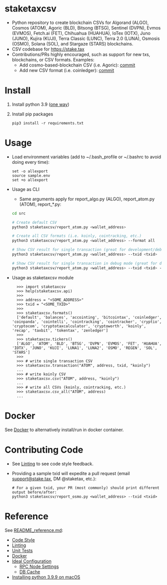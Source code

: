 
# staketaxcsv

* Python repository to create blockchain CSVs for Algorand (ALGO), Cosmos (ATOM), Agoric (BLD), Bitsong (BTSG),
  Sentinel (DVPN), Evmos (EVMOS), Fetch.ai (FET), Chihuahua (HUAHUA), IoTex (IOTX), Juno (JUNO), Kujira (KUJI),
  Terra Classic (LUNC), Terra 2.0 (LUNA), Osmosis (OSMO), Solana (SOL), and Stargaze (STARS) blockchains. 
* CSV codebase for <https://stake.tax>
* Contributions/PRs highly encouraged, such as support for new txs, blockchains, or CSV formats.  Examples:
  * Add cosmo-based-blockchain CSV (i.e. Agoric): [commit](https://github.com/hodgerpodger/staketaxcsv/commit/ff8af30b85ea4416504d043723e91f3edf5c7ee1) 
  * Add new CSV format (i.e. coinledger): [commit](https://github.com/hodgerpodger/staketaxcsv/commit/105b9e50dc08349dc750fd2e3f99298c369b543e) 
  

# Install

  1. Install python 3.9 ([one way](README_reference.md#installing-python-39-on-macos))
  1. Install pip packages

     ```
     pip3 install -r requirements.txt
     ```
  
# Usage

* Load environment variables (add to ~/.bash_profile or ~/.bashrc to avoid doing every time):
  
  ```
  set -o allexport
  source sample.env
  set +o allexport
  ```

* Usage as CLI
  * Same arguments apply for report_algo.py (ALGO), report_atom.py (ATOM), report_*.py:
  
  ```sh
  cd src
  
  # Create default CSV
  python3 staketaxcsv/report_atom.py <wallet_address>
  
  # Create all CSV formats (i.e. koinly, cointracking, etc.)
  python3 staketaxcsv/report_atom.py <wallet_address> --format all
  
  # Show CSV result for single transaction (great for development/debugging)
  python3 staketaxcsv/report_atom.py <wallet_address> --txid <txid>
  
  # Show CSV result for single transaction in debug mode (great for development/debugging)
  python3 staketaxcsv/report_atom.py <wallet_address> --txid <txid> --debug
  ```

* Usage as staketaxcsv module

  ```
    >>> import staketaxcsv
    >>> help(staketaxcsv.api)
    >>>
    >>> address = "<SOME_ADDRESS>"
    >>> txid = "<SOME_TXID>"
    >>>
    >>> staketaxcsv.formats()
    ['default', 'balances', 'accointing', 'bitcointax', 'coinledger', 'coinpanda', 'cointelli', 'cointracking', 'cointracker', 'cryptio', 'cryptocom', 'cryptotaxcalculator', 'cryptoworth', 'koinly', 'recap', 'taxbit', 'tokentax', 'zenledger']
    >>>
    >>> staketaxcsv.tickers()
    ['ALGO', 'ATOM', 'BLD', 'BTSG', 'DVPN', 'EVMOS', 'FET', 'HUAHUA', 'IOTX', 'JUNO', 'KUJI', 'LUNA1', 'LUNA2', 'OSMO', 'REGEN', 'SOL', 'STARS']
    >>>
    >>> # write single transaction CSV
    >>> staketaxcsv.transaction("ATOM", address, txid, "koinly")
    ...
    >>> # write koinly CSV
    >>> staketaxcsv.csv("ATOM", address, "koinly")
    ...
    >>> # write all CSVs (koinly, cointracking, etc.)
    >>> staketaxcsv.csv_all("ATOM", address)
    ...
  ```


# Docker

See [Docker](README_reference.md#docker) to alternatively install/run in docker container.

# Contributing Code

* See [Linting](README_reference.md#linting) to see code style feedback.
* Providing a sample txid will expedite a pull request (email support@stake.tax,
  DM @staketax, etc.):

  ```
  # For a given txid, your PR (most commonly) should print different output before/after:
  python3 staketaxcsv/report_osmo.py <wallet_address> --txid <txid>
  ```

# Reference

See [README_reference.md](README_reference.md):

* [Code Style](README_reference.md#code-style)
* [Linting](README_reference.md#linting)
* [Unit Tests](README_reference.md#unit-tests)
* [Docker](README_reference.md#docker)
* [Ideal Configuration](README_reference.md#ideal-configuration)
  * [RPC Node Settings](README_reference.md#rpc-node-settings)
  * [DB Cache](README_reference.md#db-cache)
* [Installing python 3.9.9 on macOS](README_reference.md#installing-python-39-on-macos)
